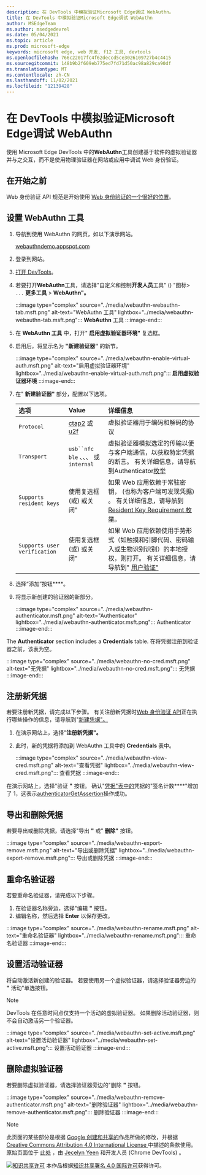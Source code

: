 ```yaml
---
description: 在 DevTools 中模拟验证Microsoft Edge调试 WebAuthn。
title: 在 DevTools 中模拟验证Microsoft Edge调试 WebAuthn
author: MSEdgeTeam
ms.author: msedgedevrel
ms.date: 05/04/2021
ms.topic: article
ms.prod: microsoft-edge
keywords: microsoft edge, web 开发, f12 工具, devtools
ms.openlocfilehash: 766c22017fc4f62deccd5ce3026109727b4c4415
ms.sourcegitcommit: 148b9b2f609eb775ed7fd71d50ac98a829ca90df
ms.translationtype: MT
ms.contentlocale: zh-CN
ms.lasthandoff: 11/02/2021
ms.locfileid: "12139428"
---
```

# <a name="emulate-authenticators-and-debug-webauthn-in-microsoft-edge-devtools"></a>在 DevTools 中模拟验证Microsoft Edge调试 WebAuthn

使用 Microsoft Edge DevTools 中的**WebAuthn**工具创建基于软件的虚拟验证器并与之交互，而不是使用物理验证器在网站或应用中调试 Web 身份验证。


<!-- ====================================================================== -->
## <a name="before-you-begin"></a>在开始之前

Web 身份验证 API 规范是开始使用 [Web 身份验证的一个很好的位置][GithubW3cWebauthn]。


<!-- ====================================================================== -->
## <a name="set-up-the-webauthn-tool"></a>设置 WebAuthn 工具

1.  导航到使用 WebAuthn 的网页，如以下演示网站。

    [webauthndemo.appspot.com][AppspotWebauthndemo]

1.  登录到网站。
1.  [打开 DevTools][DevtoolsGuideOpen]。
1.  若要打开**WebAuthn**工具，请选择"自定义和控制**开发人员**工具" () "图标> `...` **更多工具**  >  **WebAuthn"。**

    :::image type="complex" source="../media/webauthn-webauthn-tab.msft.png" alt-text="WebAuthn 工具" lightbox="../media/webauthn-webauthn-tab.msft.png":::
       **WebAuthn** 工具
    :::image-end:::

1.  在 **WebAuthn 工具** 中，打开" **启用虚拟验证器环境"** 复选框。
1.  启用后，将显示名为 **"新建验证器"** 的新节。

    :::image type="complex" source="../media/webauthn-enable-virtual-auth.msft.png" alt-text="启用虚拟验证器环境" lightbox="../media/webauthn-enable-virtual-auth.msft.png":::
        **启用虚拟验证器环境**
    :::image-end:::

1.  在" **新建验证器"** 部分，配置以下选项。

    | 选项 | Value | 详细信息 |
    |:--- |:--- |:--- |
    | `Protocol` | [ctap2][FidoallianceSpecsV20Id20180227ClientToAuthenticatorProtocolHtml] 或 [u2f][FidoallianceSpecsU2fV12Ps20170411OverviewHtml] | 虚拟验证器用于编码和解码的协议 |
    | `Transport` |   `usb``nfc` `ble` 、、、 或 `internal` | 虚拟验证器模拟选定的传输以便与客户端通信，以获取特定凭据的断言。  有关详细信息，请导航到Authenticator[枚举][GithubW3cWebauthnEnumTransport] |
    |  `Supports resident keys` | 使用复选框 (或) 或关闭" | 如果 Web 应用依赖于常驻密钥， (也称为客户端可发现凭据) 。  有关详细信息，请导航到 [Resident Key Requirement 枚举][GithubW3cWebauthnEnumResidentkeyrequirement]。 |
    | `Supports user verification` | 使用复选框 (或) 或关闭" | 如果 Web 应用依赖使用手势形式（如触摸和引脚代码、密码输入或生物识别识别）的本地授权，则打开。  有关详细信息，请导航到" [用户验证"][GithubW3cWebauthnEnumUserverification] |

1.  选择“添加”按钮****。
1.  将显示新创建的验证器的新部分。

    :::image type="complex" source="../media/webauthn-authenticator.msft.png" alt-text="Authenticator" lightbox="../media/webauthn-authenticator.msft.png":::
       Authenticator
    :::image-end:::

The **Authenticator** section includes a **Credentials** table.  在将凭据注册到验证器之前，该表为空。

:::image type="complex" source="../media/webauthn-no-cred.msft.png" alt-text="无凭据" lightbox="../media/webauthn-no-cred.msft.png":::
   无凭据
:::image-end:::


<!-- ====================================================================== -->
## <a name="register-a-new-credential"></a>注册新凭据

若要注册新凭据，请完成以下步骤。  有关注册新凭据时[Web 身份验证 API][GithubW3cWebauthn]正在执行哪些操作的信息，请导航到"[新建凭据"。][GithubW3cWebauthnSctnCreatecredential]

1.  在演示网站上，选择"**注册新凭据"。**
1.  此时，新的凭据将添加到 WebAuthn 工具中的 **Credentials** 表中。

    :::image type="complex" source="../media/webauthn-view-cred.msft.png" alt-text="查看凭据" lightbox="../media/webauthn-view-cred.msft.png":::
       查看凭据
    :::image-end:::

在演示网站上，选择"验证 **"** 按钮。  确认"[凭据"表中的][GithubW3cWebauthnSctnSignCounter]凭据的"签名计数****"增加了 1，这表示[authenticatorGetAssertion][GithubW3cWebauthnAuthenticatorgetassertion]操作成功。


<!-- ====================================================================== -->
## <a name="export-and-remove-credentials"></a>导出和删除凭据

若要导出或删除凭据，请选择"导出 **"** 或" **删除"** 按钮。

:::image type="complex" source="../media/webauthn-export-remove.msft.png" alt-text="导出或删除凭据" lightbox="../media/webauthn-export-remove.msft.png":::
   导出或删除凭据
:::image-end:::


<!-- ====================================================================== -->
## <a name="rename-an-authenticator"></a>重命名验证器

若要重命名验证器，请完成以下步骤。

1.  在验证器名称旁边，选择"编辑 **"** 按钮。
1.  编辑名称，然后选择 **Enter** 以保存更改。

:::image type="complex" source="../media/webauthn-rename.msft.png" alt-text="重命名验证器" lightbox="../media/webauthn-rename.msft.png":::
   重命名验证器
:::image-end:::


<!-- ====================================================================== -->
## <a name="set-the-active-authenticator"></a>设置活动验证器

将自动激活新创建的验证器。  若要使用另一个虚拟验证器，请选择验证器旁边的 **"** 活动"单选按钮。

> [!NOTE]
> DevTools 在任意时间点仅支持一个活动的虚拟验证器。  如果删除活动验证器，则不会自动激活另一个验证器。

:::image type="complex" source="../media/webauthn-set-active.msft.png" alt-text="设置活动验证器" lightbox="../media/webauthn-set-active.msft.png":::
   设置活动验证器
:::image-end:::


<!-- ====================================================================== -->
## <a name="remove-a-virtual-authenticator"></a>删除虚拟验证器

若要删除虚拟验证器，请选择验证器旁边的"删除 **"** 按钮。

:::image type="complex" source="../media/webauthn-remove-authenticator.msft.png" alt-text="删除验证器" lightbox="../media/webauthn-remove-authenticator.msft.png":::
   删除验证器
:::image-end:::


<!-- ====================================================================== -->
<!-- links -->

[DevtoolsGuideOpen]: ../open/index.md "打开 Microsoft Edge 开发人员工具 | Microsoft Docs"

[AppspotWebauthndemo]: https://webauthndemo.appspot.com "Webauthn 演示|Appspot"

[FidoallianceSpecsV20Id20180227ClientToAuthenticatorProtocolHtml]: https://fidoalliance.org/specs/fido-v2.0-id-20180227/fido-client-to-authenticator-protocol-v2.0-id-20180227.html "CTAP Authenticator客户端 (协议) |fido 联盟"
[FidoallianceSpecsU2fV12Ps20170411OverviewHtml]: https://fidoalliance.org/specs/fido-u2f-v1.2-ps-20170411/fido-u2f-overview-v1.2-ps-20170411.html "通用 2nd 因素 (U2F) 概述|fido 联盟"

[GithubW3cWebauthn]: https://w3c.github.io/webauthn "Web 身份验证：用于访问公钥凭据级别 2 的 API |GitHub"
[GithubW3cWebauthnAuthenticatorgetassertion]: https://w3c.github.io/webauthn#authenticatorgetassertion "authenticatorGetAssertion 操作 - Web 身份验证：用于访问公钥凭据级别 2 的 API |GitHub"
[GithubW3cWebauthnEnumTransport]: https://w3c.github.io/webauthn#enum-transport "AuthenticatorTransport Enumeration (enum AuthenticatorTransport) - Web Authentication：用于访问公钥凭据级别 2 的 API |W3C"
[GithubW3cWebauthnEnumResidentkeyrequirement]: https://w3c.github.io/webauthn#enum-residentKeyRequirement "Resident Key Requirement 枚举 (枚举 ResidentKeyRequirement) - Web 身份验证：用于访问公钥凭据级别 2 的 API |W3C"
[GithubW3cWebauthnEnumUserverification]: https://w3c.github.io/webauthn#user-verification "用户验证 - Web 身份验证：用于访问公钥凭据级别 2 的 API |W3C"
[GithubW3cWebauthnSctnCreatecredential]: https://w3c.github.io/webauthn#sctn-createCredential "创建新的凭据 - PublicKeyCredential 的 [[Create]] (源、选项、sameOriginWithAncestors) 方法 - Web 身份验证：用于访问公钥凭据级别 2 的 API |GitHub"
[GithubW3cWebauthnSctnSignCounter]: https://w3c.github.io/webauthn/#sctn-sign-counter "签名计数器注意事项 - Web 身份验证：用于访问公钥凭据级别 2 的 API |GitHub"


<!-- ====================================================================== -->
> [!NOTE]
> 此页面的某些部分是根据 [Google 创建和共享的][GoogleSitePolicies]作品所做的修改，并根据[ Creative Commons Attribution 4.0 International License ][CCA4IL]中描述的条款使用。
> 原始页面位于 [此处](https://developers.google.com/web/tools/chrome-devtools/webauthn/index) ，由 [Jecelyn Yeen][JecelynYeen] 和开发人员 (Chrome DevTools) 。

[![知识共享许可][CCby4Image]][CCA4IL] 本作品根据[知识共享署名 4.0 国际许可][CCA4IL]获得许可。

[CCA4IL]: https://creativecommons.org/licenses/by/4.0
[CCby4Image]: https://i.creativecommons.org/l/by/4.0/88x31.png
[GoogleSitePolicies]: https://developers.google.com/terms/site-policies
[JecelynYeen]: https://developers.google.com/web/resources/contributors#jecelyn-yeen
